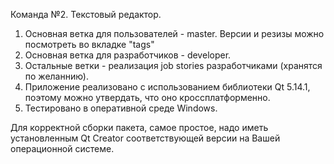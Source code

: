 Команда №2. Текстовый редактор.
1. Основная ветка для пользователей - master. Версии и резизы можно посмотреть во вкладке "tags"
2. Основная ветка для разработчиков - developer.
3. Остальные ветки - реализация job stories разработчиками (хранятся по желаннию).
4. Приложение реализовано с использованием библиотеки Qt 5.14.1, поэтому можно утвердать, что оно кроссплатформенно.
5. Тестировано в оперативной среде Windows.

Для корректной сборки пакета, самое простое, надо иметь установленным Qt Creator соответствующей версии на Вашей операционной системе.
